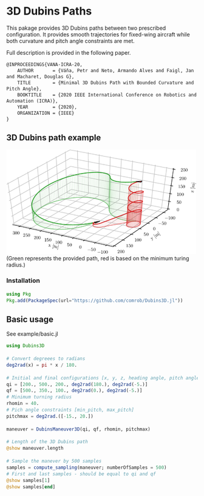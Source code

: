# 3D Dubins Paths

This pakage provides 3D Dubins paths between two prescribed configuration. It provides smooth trajectories for fixed-wing aircraft while both curvature and pitch angle constraints are met.

Full description is provided in the following paper.
```
@INPROCEEDINGS{VANA-ICRA-20, 
    AUTHOR       = {Váňa, Petr and Neto, Armando Alves and Faigl, Jan and Macharet, Douglas G}, 
    TITLE        = {Minimal 3D Dubins Path with Bounded Curvature and Pitch Angle}, 
    BOOKTITLE    = {2020 IEEE International Conference on Robotics and Automation (ICRA)}, 
    YEAR         = {2020}, 
    ORGANIZATION = {IEEE}
} 
```

## 3D Dubins path example

<img src="https://raw.githubusercontent.com/petvana/images/master/dubins3d/example-3d.png" width="500">
(Green represents the provided path, red is based on the minimum turing radius.)


### Installation

```julia
using Pkg
Pkg.add(PackageSpec(url="https://github.com/comrob/Dubins3D.jl"))
```
## Basic usage

See example/basic.jl

```julia
using Dubins3D

# Convert degreees to radians
deg2rad(x) = pi * x / 180.

# Initial and final configurations [x, y, z, heading angle, pitch angle]
qi = [200., 500., 200., deg2rad(180.), deg2rad(-5.)]
qf = [500., 350., 100., deg2rad(0.), deg2rad(-5.)]
# Minimum turning radius
rhomin = 40.
# Pich angle constraints [min_pitch, max_pitch]
pitchmax = deg2rad.([-15., 20.])

maneuver = DubinsManeuver3D(qi, qf, rhomin, pitchmax)

# Length of the 3D Dubins path
@show maneuver.length

# Sample the manever by 500 samples
samples = compute_sampling(maneuver; numberOfSamples = 500)
# First and last samples - should be equal to qi and qf
@show samples[1]
@show samples[end]
```
